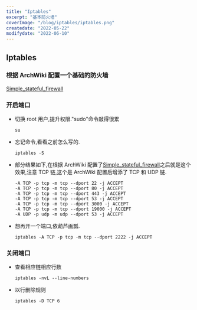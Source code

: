 ```yaml
---
title: "Iptables"
excerpt: "基本防火墙"
coverImage: "/blog/iptables/iptables.png"
createdate: "2022-05-22"
modifydate: "2022-06-10"
---
```


## Iptables

### 根据 ArchWiki 配置一个基础的防火墙

[Simple_stateful_firewall](https://wiki.archlinux.org/title/Simple_stateful_firewall#Prerequisites)

### 开启端口

- 切换 root 用户,提升权限."sudo"命令敲得很累

  ```console
  su
  ```

- 忘记命令,看看之前怎么写的.

  ```console
  iptables -S
  ```

- 部分结果如下,在根据 ArchWiki 配置了[Simple_stateful_firewall](https://wiki.archlinux.org/title/Simple_stateful_firewall#Prerequisites)之后就是这个效果,注意 TCP 链,这个是 ArchWiki 配置后增添了 TCP 和 UDP 链.

  ```console
  -A TCP -p tcp -m tcp --dport 22 -j ACCEPT
  -A TCP -p tcp -m tcp --dport 80 -j ACCEPT
  -A TCP -p tcp -m tcp --dport 443 -j ACCEPT
  -A TCP -p tcp -m tcp --dport 53 -j ACCEPT
  -A TCP -p tcp -m tcp --dport 3000 -j ACCEPT
  -A TCP -p tcp -m tcp --dport 19000 -j ACCEPT
  -A UDP -p udp -m udp --dport 53 -j ACCEPT
  ```

- 想再开一个端口,依葫芦画瓢.

  ```console
  iptables -A TCP -p tcp -m tcp --dport 2222 -j ACCEPT
  ```

### 关闭端口

- 查看相应链相应行数

  ```console
  iptables -nvL --line-numbers
  ```

- 以行删除规则

  ```console
  iptables -D TCP 6
  ```
